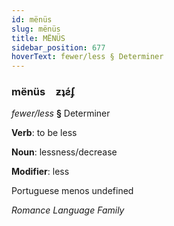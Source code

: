```yaml
---
id: mënüs
slug: mënüs
title: MËNÜS
sidebar_position: 677
hoverText: fewer/less § Determiner
---
```


### mënüs&emsp;<span kind="abugida">ƶʇƨ́ʄ</span>

*fewer/less* **§** Determiner

**Verb**: to be less

**Noun**: lessness/decrease

**Modifier**: less

Portuguese menos undefined

*Romance Language Family*